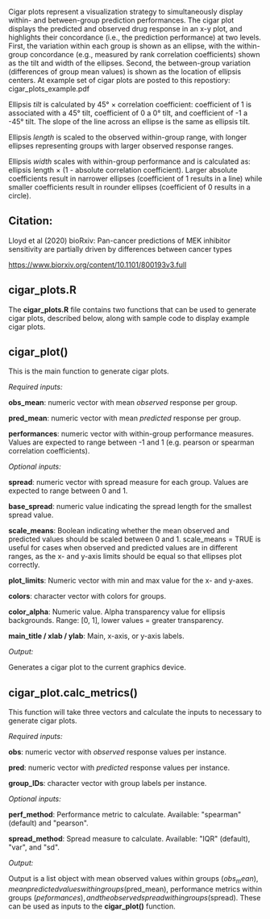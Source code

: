 Cigar plots represent a visualization strategy to simultaneously display within- and between-group prediction performances. The cigar plot displays the predicted and observed drug response in an x-y plot, and highlights their concordance (i.e., the prediction performance) at two levels. First, the variation within each group is shown as an ellipse, with the within-group concordance (e.g., measured by rank correlation coefficients) shown as the tilt and width of the ellipses. Second, the between-group variation (differences of group mean values) is shown as the location of ellipsis centers. At example set of cigar plots are posted to this repostiory: cigar_plots_example.pdf

Ellipsis *tilt* is calculated by 45° × correlation coefficient: coefficient of 1 is associated with a 45° tilt, coefficient of 0 a 0° tilt, and coefficient of -1 a -45° tilt. The slope of the line across an ellipse is the same as ellipsis tilt.

Ellipsis *length* is scaled to the observed within-group range, with longer ellipses representing groups with larger observed response ranges.

Ellipsis *width* scales with within-group performance and is calculated as: ellipsis length × (1 - absolute correlation coefficient). Larger absolute coefficients result in narrower ellipses (coefficient of 1 results in a line) while smaller coefficients result in rounder ellipses (coefficient of 0 results in a circle). 

## Citation:

Lloyd et al (2020) bioRxiv: Pan-cancer predictions of MEK inhibitor sensitivity are partially driven by differences between cancer types

https://www.biorxiv.org/content/10.1101/800193v3.full

## cigar_plots.R

The **cigar_plots.R** file contains two functions that can be used to generate cigar plots, described below, along with sample code to display example cigar plots.

## cigar_plot()

This is the main function to generate cigar plots.

*Required inputs:*

**obs_mean**: numeric vector with mean *observed* response per group.

**pred_mean**: numeric vector with mean *predicted* response per group.

**performances**: numeric vector with within-group performance measures. Values are expected to range between -1 and 1 (e.g. pearson or spearman correlation coefficients).

*Optional inputs:*

**spread**: numeric vector with spread measure for each group. Values are expected to range between 0 and 1.

**base_spread**: numeric value indicating the spread length for the smallest spread value.

**scale_means**: Boolean indicating whether the mean observed and predicted values should be scaled between 0 and 1. scale_means = TRUE is useful for cases when observed and predicted values are in different ranges, as the x- and y-axis limits should be equal so that ellipses plot correctly.

**plot_limits**: Numeric vector with min and max value for the x- and y-axes.

**colors**: character vector with colors for groups.

**color_alpha**: Numeric value. Alpha transparency value for ellipsis backgrounds. Range: [0, 1], lower values = greater transparency.

**main_title / xlab / ylab**: Main, x-axis, or y-axis labels.

*Output:*

Generates a cigar plot to the current graphics device.

## cigar_plot.calc_metrics()

This function will take three vectors and calculate the inputs to necessary to generate cigar plots.

*Required inputs:*

**obs**: numeric vector with *observed* response values per instance.

**pred**: numeric vector with *predicted* response values per instance.

**group_IDs**: character vector with group labels per instance.

*Optional inputs:*

**perf_method**: Performance metric to calculate. Available: "spearman" (default) and "pearson".

**spread_method**: Spread measure to calculate. Available: "IQR" (default), "var", and "sd".

*Output:*

Output is a list object with mean observed values within groups ($obs_mean), mean predicted values within groups ($pred_mean), performance metrics within groups ($peformances), and the observed spread within groups ($spread). These can be used as inputs to the **cigar_plot()** function.
